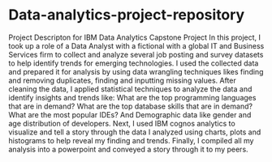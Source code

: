 # Data-analytics-project-repository
Project Descripton for IBM Data Analytics Capstone Project 
In this project, I took up a role of a Data Analyst with a fictional with a global IT and Business Services firm to collect and analyze several job posting and survey datasets to help identify trends for emerging technologies. 
I used the collected data and prepared it for analysis by using data wrangling techniques likes finding and removing duplicates, finding and inputting missing values. 
After cleaning the data, I applied statistical techniques to analyze the data and identify insights and trends like: 
   What are the top programming languages that are in demand? 
   What are the top database skills that are in demand? 
   What are the most popular IDEs? 
   And Demographic data like gender and age distribution of developers.
  Next, I used IBM cognos analytics to visualize and tell a story through the data I analyzed using charts, plots and histograms to help reveal my finding and trends. 
  Finally, I compiled all my analysis into a powerpoint and conveyed a story through it to my peers. 
